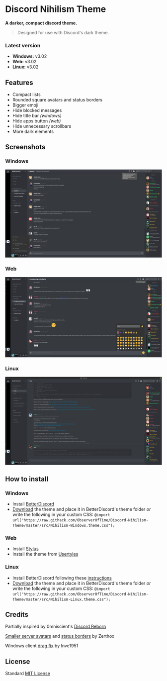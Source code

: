 # Discord Nihilism Theme

**A darker, compact discord theme.**

>Designed for use with Discord's dark theme.

### **Latest version**

- **Windows:** v3.02
- **Web:** v3.02
- **Linux:** v3.02

## Features

- Compact lists
- Rounded square avatars and status borders
- Bigger emoji
- Hide blocked messages
- Hide title bar _(windows)_
- Hide apps button _(web)_
- Hide unnecessary scrollbars
- More dark elements

## Screenshots

### Windows
![Windows](images/windows-screen.png)

### Web
![Web](images/web-screen.png)

### Linux
![Linux](images/linux-screen.png)

## How to install

### Windows
- Install [BetterDiscord](https://betterdiscord.net/home/)
- [Download](http://tiny.cc/nihilism-windows) the theme and place it in BetterDiscord's theme folder _or_ write the following in your custom CSS: `@import url("https://raw.githack.com/ObserverOfTime/Discord-Nihilism-Theme/master/src/Nihilism-Windows.theme.css");`

### Web

- Install [Stylus](https://github.com/openstyles/stylus#releases) 
- Install the theme from [Usertyles](https://userstyles.org/styles/147291/) 

### Linux
- Install BetterDiscord following these [instructions](https://www.youtube.com/watch?v=h1R2NTX-6C8)
- [Download](http://tiny.cc/nihilism-linux) the theme and place it in BetterDiscord's theme folder _or_ write the following in your custom CSS: `@import url("https://raw.githack.com/ObserverOfTime/Discord-Nihilism-Theme/master/src/Nihilism-Linux.theme.css");`

## Credits

Partially inspired by 0mniscient's [Discord Reborn](https://github.com/0mniscient/Discord-Themes/blob/master/Themes/Discord%20Reborn.theme.css)

[Smaller server avatars](https://github.com/Zerthox/Mini-Discord-Themes/blob/master/themes/SmallerGuilds.theme.css) and [status borders](https://github.com/Zerthox/Mini-Discord-Themes/blob/master/themes/StatusCircles.theme.css) by Zerthox

Windows client [drag fix](https://github.com/Inve1951/BetterDiscordStuff/blob/master/themes/dragfix.theme.css) by Inve1951

## License

Standard [MIT License](./LICENSE)


